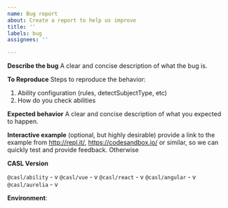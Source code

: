 ```yaml
---
name: Bug report
about: Create a report to help us improve
title: ''
labels: bug
assignees: ''

---
```


<!-- README!!!

If you do not fill in this template, your issue will be closed without explanation.
Use https://stackoverflow.com/questions/tagged/casl to ask technical questions and ask for help with technical issues.
Use https://gitter.im/stalniy-casl/casl to discuss roadmap, possible feature requests and anything else
-->

**Describe the bug**
A clear and concise description of what the bug is.

**To Reproduce**
Steps to reproduce the behavior:
1. Ability configuration (rules, detectSubjectType, etc)
2. How do you check abilities

**Expected behavior**
A clear and concise description of what you expected to happen.

**Interactive example** (optional, but highly desirable)
provide a link to the example from http://repl.it/, https://codesandbox.io/ or similar, so we can quickly test and provide feedback. Otherwise

**CASL Version**

<!-- leave packages which you use -->

`@casl/ability` - v
`@casl/vue` - v
`@casl/react` - v
`@casl/angular` - v
`@casl/aurelia` - v

**Environment**:
<!-- Nodejs version or Browser version or TypeScript version -->
